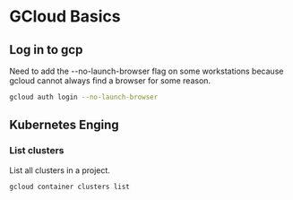 # GCloud Basics

## Log in to gcp

Need to add the --no-launch-browser flag on some workstations because gcloud cannot always find a browser for some reason.

```bash
gcloud auth login --no-launch-browser
```

## Kubernetes Enging

### List clusters

List all clusters in a project. 

```bash
gcloud container clusters list
```

